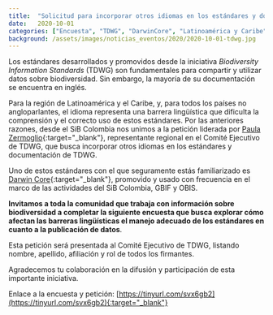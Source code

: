 ```yaml
---
title:  "Solicitud para incorporar otros idiomas en los estándares y documentación de Biodiversity Information Standards (TDWG)"
date:   2020-10-01
categories: ["Encuesta", "TDWG", "DarwinCore", "Latinoamérica y Caribe", "2020"]
background: /assets/images/noticias_eventos/2020/2020-10-01-tdwg.jpg
---
```


Los estándares desarrollados y promovidos desde la iniciativa *Biodiversity Information Standards* (TDWG) son fundamentales para compartir y utilizar datos sobre biodiversidad. Sin embargo, la mayoría de su documentación se encuentra en inglés.

Para la región de Latinoamérica y el Caribe, y, para todos los países no angloparlantes, el idioma representa una barrera lingüística que dificulta la comprensión y el correcto uso de estos estándares. Por las anteriores razones, desde el SiB Colombia nos unimos a la petición liderada por [Paula Zermoglio](https://www.tdwg.org/about/executive/backgrounds/#latin%20america%20representative_1){:target="_blank"}, representante regional en el Comité Ejecutivo de TDWG, que busca incorporar otros idiomas en los estándares y documentación de TDWG.

Uno de estos estándares con el que seguramente estás familiarizado es [Darwin Core](https://www.tdwg.org/standards/dwc/){:target="_blank"}, promovido y usado con frecuencia en el marco de las actividades del SiB Colombia, GBIF y OBIS.

**Invitamos a toda la comunidad que trabaja con información sobre biodiversidad a completar la siguiente encuesta que busca explorar cómo afectan las barreras lingüísticas el manejo adecuado de los estándares en cuanto a la publicación de datos**.

Esta petición será presentada al Comité Ejecutivo de TDWG, listando nombre, apellido, afiliación y rol de todos los firmantes.

Agradecemos tu colaboración en la difusión y participación de esta importante iniciativa.

Enlace a la encuesta y petición: [https://tinyurl.com/svx6gb2](https://tinyurl.com/svx6gb2){:target="_blank"}
